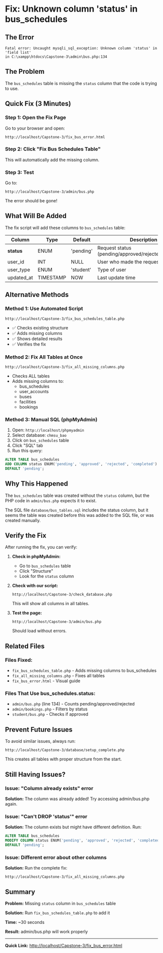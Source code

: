 # Fix: Unknown column 'status' in bus_schedules

## The Error
```
Fatal error: Uncaught mysqli_sql_exception: Unknown column 'status' in 'field list' 
in C:\xampp\htdocs\Capstone-3\admin\bus.php:134
```

## The Problem
The `bus_schedules` table is missing the `status` column that the code is trying to use.

## Quick Fix (3 Minutes)

### Step 1: Open the Fix Page
Go to your browser and open:
```
http://localhost/Capstone-3/fix_bus_error.html
```

### Step 2: Click "Fix Bus Schedules Table"
This will automatically add the missing column.

### Step 3: Test
Go to:
```
http://localhost/Capstone-3/admin/bus.php
```
The error should be gone!

## What Will Be Added

The fix script will add these columns to `bus_schedules` table:

| Column | Type | Default | Description |
|--------|------|---------|-------------|
| **status** | ENUM | 'pending' | Request status (pending/approved/rejected/completed) |
| user_id | INT | NULL | User who made the request |
| user_type | ENUM | 'student' | Type of user |
| updated_at | TIMESTAMP | NOW | Last update time |

## Alternative Methods

### Method 1: Use Automated Script
```
http://localhost/Capstone-3/fix_bus_schedules_table.php
```
- ✅ Checks existing structure
- ✅ Adds missing columns
- ✅ Shows detailed results
- ✅ Verifies the fix

### Method 2: Fix All Tables at Once
```
http://localhost/Capstone-3/fix_all_missing_columns.php
```
- Checks ALL tables
- Adds missing columns to:
  - bus_schedules
  - user_accounts
  - buses
  - facilities
  - bookings

### Method 3: Manual SQL (phpMyAdmin)
1. Open: `http://localhost/phpmyadmin`
2. Select database: `chmsu_bao`
3. Click on `bus_schedules` table
4. Click "SQL" tab
5. Run this query:

```sql
ALTER TABLE bus_schedules 
ADD COLUMN status ENUM('pending', 'approved', 'rejected', 'completed') 
DEFAULT 'pending';
```

## Why This Happened

The `bus_schedules` table was created without the `status` column, but the PHP code in `admin/bus.php` expects it to exist.

The SQL file `database/bus_tables.sql` includes the status column, but it seems the table was created before this was added to the SQL file, or was created manually.

## Verify the Fix

After running the fix, you can verify:

1. **Check in phpMyAdmin:**
   - Go to `bus_schedules` table
   - Click "Structure"
   - Look for the `status` column

2. **Check with our script:**
   ```
   http://localhost/Capstone-3/check_database.php
   ```
   This will show all columns in all tables.

3. **Test the page:**
   ```
   http://localhost/Capstone-3/admin/bus.php
   ```
   Should load without errors.

## Related Files

### Files Fixed:
- `fix_bus_schedules_table.php` - Adds missing columns to bus_schedules
- `fix_all_missing_columns.php` - Fixes all tables
- `fix_bus_error.html` - Visual guide

### Files That Use bus_schedules.status:
- `admin/bus.php` (line 134) - Counts pending/approved/rejected
- `admin/bookings.php` - Filters by status
- `student/bus.php` - Checks if approved

## Prevent Future Issues

To avoid similar issues, always run:
```
http://localhost/Capstone-3/database/setup_complete.php
```

This creates all tables with proper structure from the start.

## Still Having Issues?

### Issue: "Column already exists" error
**Solution:** The column was already added! Try accessing admin/bus.php again.

### Issue: "Can't DROP 'status'" error
**Solution:** The column exists but might have different definition. Run:
```sql
ALTER TABLE bus_schedules 
MODIFY COLUMN status ENUM('pending', 'approved', 'rejected', 'completed') 
DEFAULT 'pending';
```

### Issue: Different error about other columns
**Solution:** Run the complete fix:
```
http://localhost/Capstone-3/fix_all_missing_columns.php
```

## Summary

**Problem:** Missing `status` column in `bus_schedules` table

**Solution:** Run `fix_bus_schedules_table.php` to add it

**Time:** ~30 seconds

**Result:** admin/bus.php will work properly

---

**Quick Link:** [http://localhost/Capstone-3/fix_bus_error.html](http://localhost/Capstone-3/fix_bus_error.html)















